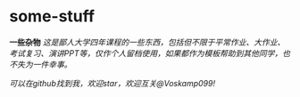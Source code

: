 # some-stuff
**一些杂物**
*这是鄙人大学四年课程的一些东西，包括但不限于平常作业、大作业、考试复习、演讲PPT等，仅作个人留档使用，如果都作为模板帮助到其他同学，也不失为一件幸事。*

*可以在github找到我，欢迎star，欢迎互关@Voskamp099!*
